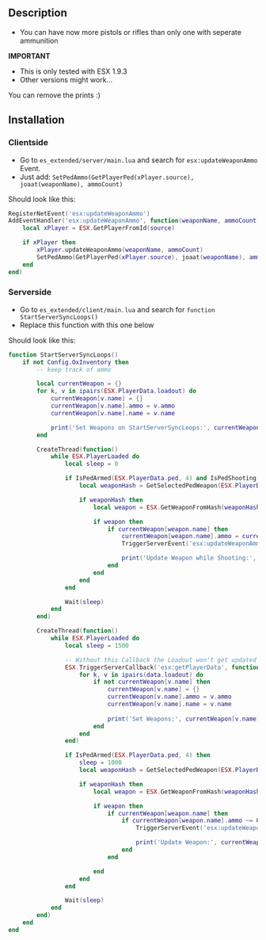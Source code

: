 ## Description
* You can have now more pistols or rifles than only one with seperate ammunition

**IMPORTANT**
* This is only tested with ESX 1.9.3
* Other versions might work...

You can remove the prints :)

## Installation
### Clientside
* Go to `es_extended/server/main.lua` and search for `esx:updateWeaponAmmo` Event.
* Just add: `SetPedAmmo(GetPlayerPed(xPlayer.source), joaat(weaponName), ammoCount)`

Should look like this:
```lua
RegisterNetEvent('esx:updateWeaponAmmo')
AddEventHandler('esx:updateWeaponAmmo', function(weaponName, ammoCount)
    local xPlayer = ESX.GetPlayerFromId(source)

    if xPlayer then
        xPlayer.updateWeaponAmmo(weaponName, ammoCount)
        SetPedAmmo(GetPlayerPed(xPlayer.source), joaat(weaponName), ammoCount)
    end
end)
```
### Serverside
* Go to `es_extended/client/main.lua` and search for `function StartServerSyncLoops()`
* Replace this function with this one below

Should look like this:
```lua
function StartServerSyncLoops()
	if not Config.OxInventory then
		-- keep track of ammo

		local currentWeapon = {}
		for k, v in ipairs(ESX.PlayerData.loadout) do
			currentWeapon[v.name] = {}
			currentWeapon[v.name].ammo = v.ammo
			currentWeapon[v.name].name = v.name

			print('Set Weapons on StartServerSyncLoops:', currentWeapon[v.name].name, currentWeapon[v.name].ammo)
		end

		CreateThread(function()
			while ESX.PlayerLoaded do
				local sleep = 0

				if IsPedArmed(ESX.PlayerData.ped, 4) and IsPedShooting(ESX.PlayerData.ped) then
					local weaponHash = GetSelectedPedWeapon(ESX.PlayerData.ped)

					if weaponHash then
						local weapon = ESX.GetWeaponFromHash(weaponHash)

						if weapon then
							if currentWeapon[weapon.name] then
								currentWeapon[weapon.name].ammo = currentWeapon[weapon.name].ammo - 1
								TriggerServerEvent('esx:updateWeaponAmmo', weapon.name, currentWeapon[weapon.name].ammo)

								print('Update Weapon while Shooting:', currentWeapon[weapon.name].name, currentWeapon[weapon.name].ammo)
							end
						end
					end
				end

				Wait(sleep)
			end
		end)

		CreateThread(function()			
			while ESX.PlayerLoaded do
				local sleep = 1500

				-- Without this Callback the Loadout won't get updated
				ESX.TriggerServerCallback('esx:getPlayerData', function(data)
					for k, v in ipairs(data.loadout) do
						if not currentWeapon[v.name] then
							currentWeapon[v.name] = {}
							currentWeapon[v.name].ammo = v.ammo
							currentWeapon[v.name].name = v.name
				
							print('Set Weapons:', currentWeapon[v.name].name, currentWeapon[v.name].ammo)
						end
					end
				end)

				if IsPedArmed(ESX.PlayerData.ped, 4) then
					sleep = 1000
					local weaponHash = GetSelectedPedWeapon(ESX.PlayerData.ped)

					if weaponHash then
						local weapon = ESX.GetWeaponFromHash(weaponHash)

						if weapon then
							if currentWeapon[weapon.name] then
								if currentWeapon[weapon.name].ammo ~= GetAmmoInPedWeapon(ESX.PlayerData.ped, weaponHash) then
									TriggerServerEvent('esx:updateWeaponAmmo', weapon.name, currentWeapon[weapon.name].ammo)

									print('Update Weapon:', currentWeapon[weapon.name].name, currentWeapon[weapon.name].ammo)
								end
							end

						end
					end
				end

				Wait(sleep)
			end
		end)
	end
end
```